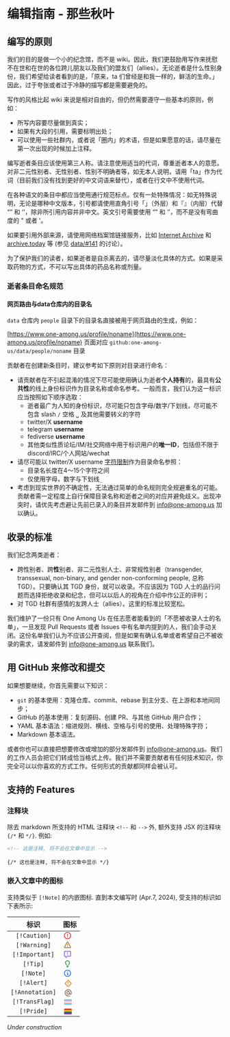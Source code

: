 # 编辑指南 - 那些秋叶

## 编写的原则

我们的目的是做一个小的纪念馆，而不是 wiki。因此，我们更鼓励用写作来抚慰不在世和在世的各位跨儿朋友以及我们的盟友们（allies）。无论逝者是什么性别身份，我们希望给读者看到的是，「原来，ta 们曾经是和我一样的，鲜活的生命。」因此，过于夸张或者过于冷静的描写都是需要避免的。

写作的风格比起 wiki 来说是相对自由的，但仍然需要遵守一些基本的原则，例如：

- 所写内容要尽量做到真实；
- 如果有大段的引用，需要标明出处；
- 可以使用一些社群内，或者说「圈内」的术语，但是如果愿意的话，请尽量在第一次出现的时候加上注释。

编写逝者条目应该使用第三人称。请注意使用适当的代词，尊重逝者本人的意愿。对非二元性别者、无性别者、性别不明确者等，如无本人说明，请用「ta」作为代词（目前我们没有找到更好的中文词语来替代），或者在行文中不使用代词。

在各种语文的条目中都应当使用通行规范标点。仅有一处特殊情况：如无特殊说明，无论是哪种中文版本，引号都请使用直角引号「」（外层）和『』（内层）代替 “” 和 ‘’，除非所引用内容并非中文。英文引号需要使用 “” 和 ‘’，而不是没有弯曲度的 " 或者 '。

如果要引用外部来源，请使用网络档案馆链接服务，比如 [Internet Archive](https://archive.org) 和 [archive.today](https://archive.ph) 等 (参见 [data/#141](https://github.com/one-among-us/data/issues/141) 的讨论）。

为了保护我们的读者，如果逝者是自杀离去的，请尽量淡化具体的方式。如果是采取药物的方式，不可以写出具体的药品名称或剂量。

### 逝者条目命名规范

#### 网页路由与data仓库内的目录名

`data` 仓库内 `people` 目录下的目录名直接被用于网页路由的生成，例如：

[https://www.one-among.us/profile/noname](https://www.one-among.us/profile/noname) 页面对应 `github:one-among-us/data/people/noname` 目录

贡献者在创建新条目时，建议参考如下原则对目录进行命名：

- 请贡献者在不引起混淆的情况下尽可能使用确认为逝者**个人持有**的，最具有**公共性**的线上身份标识作为目录名称或命名参考。一般而言，我们认为这一标识应当按照如下顺序选取：
  - 逝者最广为人知的身份标识，尽可能只包含字母/数字/下划线，尽可能不包含 slash `/` 空格 `␣` 及其他需要转义的字符
  - twitter/X **username**
  - telegram **username**
  - fediverse **username**
  - 其他类似性质论坛/IM/社交网络中用于标识用户的**唯一ID**，包括但不限于 discord/IRC/个人网站/wechat
- 请尽可能以 twitter/X username [字符限制](https://help.twitter.com/en/managing-your-account/change-x-handle)作为目录命名参照：
  - 目录名长度在4～15个字符之间
  - 仅使用字母，数字与下划线`_`
- 考虑到现实世界的不确定性，无法通过简单的命名规则完全规避重名的可能。贡献者需一定程度上自行保障目录名称和逝者之间的对应并避免歧义。出现冲突时，请优先考虑避让先前已录入的条目并发邮件到 [info@one-among.us](mailto:info@one-among.us) 加以确认。

## 收录的标准

我们纪念两类逝者：

- 跨性别者、跨**性**别者、非二元性别人士、非常规性别者（transgender, transsexual, non-binary, and gender non-conforming people, 总称 TGD）。只要确认其 TGD 身份，就可以收录。不应该因为 TGD 人士的品行问题而选择拒绝收录和纪念，但可以以后人的视角在介绍中作公正的评判；
- 对 TGD 社群有感情的友跨人士（allies）。这里的标准比较宽松。

我们维护了一份只有 One Among Us 在任志愿者能看到的「不愿被收录人士的名单」，一旦发现 Pull Requests 或者 Issues 中有名单内提到的人，我们会手动关闭。这份名单我们认为不应该公开查阅，但是如果有确认名单或者希望自己不被收录的需求，请发邮件到 [info@one-among.us](mailto:info@one-among.us) 联系我们。

## 用 GitHub 来修改和提交

如果想要继续，你首先需要以下知识：

- `git` 的基本使用：克隆仓库、commit、rebase 到主分支、在上游和本地间同步；
- GitHub 的基本使用：复刻源码、创建 PR、与其他 GitHub 用户合作；
- YAML 基本语法：缩进规则、横线、空格与引号的使用、处理特殊字符；
- Markdown 基本语法。

或者你也可以直接把想要修改或增加的部分发邮件到 [info@one-among.us](mailto:info@one-among.us)。我们的工作人员会把它们转成恰当格式上传。我们并不需要贡献者有任何技术知识，你完全可以以你喜欢的方式工作。任何形式的贡献都同样会被认可。

## 支持的 Features

### 注释块

除去 markdown 所支持的 HTML 注释块 `<!--` 和 `-->` 外, 额外支持 JSX 的注释块 `{/*` 和 `*/}`. 例如:

``` HTML
<!-- 这是注释, 将不会在文章中显示 -->
```

``` JSX
{/* 这也是注释, 将不会在文章中显示 */}
```

### 嵌入文章中的图标

支持类似于 `[!Note]` 的内嵌图标. 直到本文编写时 (Apr.7, 2024), 受支持的标识如下表所示:

|标识|图标|
|:-:|:-:|
|`[!Caution]`|<svg style="display: inline-block; overflow: visible !important; vertical-align: sub; fill: rgb(209, 36, 47); margin-right: 10px;" viewBox="0 0 16 16" version="1.1" width="16" height="16" aria-hidden="true"><path d="M4.47.22A.749.749 0 0 1 5 0h6c.199 0 .389.079.53.22l4.25 4.25c.141.14.22.331.22.53v6a.749.749 0 0 1-.22.53l-4.25 4.25A.749.749 0 0 1 11 16H5a.749.749 0 0 1-.53-.22L.22 11.53A.749.749 0 0 1 0 11V5c0-.199.079-.389.22-.53Zm.84 1.28L1.5 5.31v5.38l3.81 3.81h5.38l3.81-3.81V5.31L10.69 1.5ZM8 4a.75.75 0 0 1 .75.75v3.5a.75.75 0 0 1-1.5 0v-3.5A.75.75 0 0 1 8 4Zm0 8a1 1 0 1 1 0-2 1 1 0 0 1 0 2Z"></path></svg>|
|`[!Warning]`|<svg style="display: inline-block; overflow: visible !important; vertical-align: sub; fill: rgb(154, 103, 0); margin-right: 10px;" viewBox="0 0 16 16" version="1.1" width="16" height="16" aria-hidden="true"><path d="M6.457 1.047c.659-1.234 2.427-1.234 3.086 0l6.082 11.378A1.75 1.75 0 0 1 14.082 15H1.918a1.75 1.75 0 0 1-1.543-2.575Zm1.763.707a.25.25 0 0 0-.44 0L1.698 13.132a.25.25 0 0 0 .22.368h12.164a.25.25 0 0 0 .22-.368Zm.53 3.996v2.5a.75.75 0 0 1-1.5 0v-2.5a.75.75 0 0 1 1.5 0ZM9 11a1 1 0 1 1-2 0 1 1 0 0 1 2 0Z"></path></svg>|
|`[!Important]`|<svg style="display: inline-block; overflow: visible !important; vertical-align: sub; fill: rgb(130, 80, 223); margin-right: 10px;" viewBox="0 0 16 16" version="1.1" width="16" height="16" aria-hidden="true"><path d="M0 1.75C0 .784.784 0 1.75 0h12.5C15.216 0 16 .784 16 1.75v9.5A1.75 1.75 0 0 1 14.25 13H8.06l-2.573 2.573A1.458 1.458 0 0 1 3 14.543V13H1.75A1.75 1.75 0 0 1 0 11.25Zm1.75-.25a.25.25 0 0 0-.25.25v9.5c0 .138.112.25.25.25h2a.75.75 0 0 1 .75.75v2.19l2.72-2.72a.749.749 0 0 1 .53-.22h6.5a.25.25 0 0 0 .25-.25v-9.5a.25.25 0 0 0-.25-.25Zm7 2.25v2.5a.75.75 0 0 1-1.5 0v-2.5a.75.75 0 0 1 1.5 0ZM9 9a1 1 0 1 1-2 0 1 1 0 0 1 2 0Z"></path></svg>|
|`[!Tip]`|<svg style="display: inline-block; overflow: visible !important; vertical-align: sub; fill: rgb(26, 127, 55); margin-right: 10px;" viewBox="0 0 16 16" version="1.1" width="16" height="16" aria-hidden="true"><path d="M8 1.5c-2.363 0-4 1.69-4 3.75 0 .984.424 1.625.984 2.304l.214.253c.223.264.47.556.673.848.284.411.537.896.621 1.49a.75.75 0 0 1-1.484.211c-.04-.282-.163-.547-.37-.847a8.456 8.456 0 0 0-.542-.68c-.084-.1-.173-.205-.268-.32C3.201 7.75 2.5 6.766 2.5 5.25 2.5 2.31 4.863 0 8 0s5.5 2.31 5.5 5.25c0 1.516-.701 2.5-1.328 3.259-.095.115-.184.22-.268.319-.207.245-.383.453-.541.681-.208.3-.33.565-.37.847a.751.751 0 0 1-1.485-.212c.084-.593.337-1.078.621-1.489.203-.292.45-.584.673-.848.075-.088.147-.173.213-.253.561-.679.985-1.32.985-2.304 0-2.06-1.637-3.75-4-3.75ZM5.75 12h4.5a.75.75 0 0 1 0 1.5h-4.5a.75.75 0 0 1 0-1.5ZM6 15.25a.75.75 0 0 1 .75-.75h2.5a.75.75 0 0 1 0 1.5h-2.5a.75.75 0 0 1-.75-.75Z"></path></svg>|
|`[!Note]`|<svg style="display: inline-block; overflow: visible !important; vertical-align: sub; fill: rgb(9, 105, 218); margin-right: 10px;" viewBox="0 0 16 16" version="1.1" width="16" height="16" aria-hidden="true"><path d="M0 8a8 8 0 1 1 16 0A8 8 0 0 1 0 8Zm8-6.5a6.5 6.5 0 1 0 0 13 6.5 6.5 0 0 0 0-13ZM6.5 7.75A.75.75 0 0 1 7.25 7h1a.75.75 0 0 1 .75.75v2.75h.25a.75.75 0 0 1 0 1.5h-2a.75.75 0 0 1 0-1.5h.25v-2h-.25a.75.75 0 0 1-.75-.75ZM8 6a1 1 0 1 1 0-2 1 1 0 0 1 0 2Z"></path></svg>|
|`[!Alert]`|<svg style="display: inline-block; overflow: visible !important; vertical-align: sub; fill: #ff7800; margin-right: 10px;" viewBox="0 0 20 20" version="1.1" width="16" height="16" aria-hidden="true"><path d="M12 2c-.5 0-1 .19-1.41.59l-8 8c-.79.78-.79 2.04 0 2.82l8 8c.78.79 2.04.79 2.82 0l8-8c.79-.78.79-2.04 0-2.82l-8-8C13 2.19 12.5 2 12 2m0 2l8 8l-8 8l-8-8m7-5v6h2V7m-2 8v2h2v-2Z"/></svg>|
|`[!Annotation]`|<svg style="display: inline-block; overflow: visible !important; vertical-align: sub; fill: #865e3c; margin-right: 10px;" viewBox="0 0 20 20" version="1.1" width="16" height="16" aria-hidden="true"><path d="M12 15c.81 0 1.5-.3 2.11-.89c.59-.61.89-1.3.89-2.11c0-.81-.3-1.5-.89-2.11C13.5 9.3 12.81 9 12 9c-.81 0-1.5.3-2.11.89C9.3 10.5 9 11.19 9 12c0 .81.3 1.5.89 2.11c.61.59 1.3.89 2.11.89m0-13c2.75 0 5.1 1 7.05 2.95C21 6.9 22 9.25 22 12v1.45c0 1-.35 1.85-1 2.55c-.7.67-1.5 1-2.5 1c-1.2 0-2.19-.5-2.94-1.5c-1 1-2.18 1.5-3.56 1.5c-1.37 0-2.55-.5-3.54-1.46C7.5 14.55 7 13.38 7 12c0-1.37.5-2.55 1.46-3.54C9.45 7.5 10.63 7 12 7c1.38 0 2.55.5 3.54 1.46C16.5 9.45 17 10.63 17 12v1.45c0 .41.16.77.46 1.08c.3.31.65.47 1.04.47c.42 0 .77-.16 1.07-.47c.3-.31.43-.67.43-1.08V12c0-2.19-.77-4.07-2.35-5.65S14.19 4 12 4c-2.19 0-4.07.77-5.65 2.35S4 9.81 4 12c0 2.19.77 4.07 2.35 5.65S9.81 20 12 20h5v2h-5c-2.75 0-5.1-1-7.05-2.95C3 17.1 2 14.75 2 12s1-5.1 2.95-7.05C6.9 3 9.25 2 12 2"/></svg>|
|`[!TransFlag]`|<svg style="display: inline-block; overflow: visible !important; vertical-align: sub; margin-right: 10px;" viewBox="0 0 32 32" width="16" height="16" aria-hidden="true"><path fill="#5BCEFA" d="M0 27c0 2.209 1.791 4 4 4h28c2.209 0 4-1.791 4-4v-1.3H0V27z"/><path fill="#F5A9B8" d="M.026 20.5L0 25.8h36v-5.3z"/><path fill="#EEE" d="M0 15.3h36v5.3H0z"/><path fill="#F5A9B8" d="M0 9.902h36V15.4H0z"/><path fill="#5BCEFA" d="M36 9c0-2.209-1.791-4-4-4H4C1.791 5 0 6.791 0 9v1.2h36V9z"/></svg>|
|`[!Pride]`|<svg style="display: inline-block; overflow: visible !important; vertical-align: sub; margin-right: 10px;" viewBox="0 0 32 32" width="16" height="16" aria-hidden="true"><path fill="#880082" d="M0 27a4 4 0 0 0 4 4h28a4 4 0 0 0 4-4v-.5H0v.5z"/><path fill="#3558A0" d="M0 22.07h36v4.6H0z"/><path fill="#138F3E" d="M0 17.83h36v4.5H0z"/><path fill="#FAD220" d="M0 13.5h36V18H0z"/><path fill="#FF7300" d="M0 9.17h36v4.5H0z"/><path fill="#FF000E" d="M32 5H4a4 4 0 0 0-4 4v.33h36V9a4 4 0 0 0-4-4z"/></svg>|

*Under construction*
